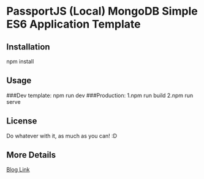 # PassportJS (Local) MongoDB Simple ES6 Application Template

## Installation
npm install

## Usage

###Dev template:
  npm run dev
###Production:
1.npm run build
2.npm run serve

## License
Do whatever with it, as much as you can! :D

## More  Details

[Blog Link](https://vvek.in/2017/01/28/simple-passportjs-local-strategy-with-mongodb-es6-style/)